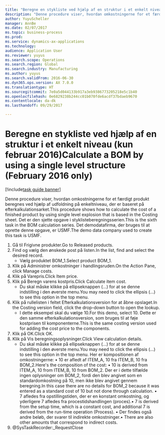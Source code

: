 ```yaml
--- 
title: "Beregne en stykliste ved hjælp af en struktur i et enkelt niveau (kun februar 2016)"
description: "Denne procedure viser, hvordan omkostningerne for et færdigt produkt beregnes ved hjælp af udfoldning på enkeltniveau, der er baseret på efterkalkulationsarket."
author: YuyuScheller
manager: AnnBe
ms.date: 02/07/2017
ms.topic: business-process
ms.prod: 
ms.service: dynamics-ax-applications
ms.technology: 
audience: Application User
ms.reviewer: yuyus
ms.search.scope: Operations
ms.search.region: Global
ms.search.industry: Manufacturing
ms.author: yuyus
ms.search.validFrom: 2016-06-30
ms.dyn365.ops.version: AX 7.0.0
ms.translationtype: HT
ms.sourcegitcommit: 7e0a5d044133b917a3eb9386773205218e5c1b40
ms.openlocfilehash: 0e6829238b244cc01b070fde6acdf37bdaeb9670
ms.contentlocale: da-dk
ms.lasthandoff: 09/29/2017

---
```

# <a name="calculate-a-bom-by-using-a-single-level-structure-february-2016-only"></a><span data-ttu-id="1c3a1-103">Beregne en stykliste ved hjælp af en struktur i et enkelt niveau (kun februar 2016)</span><span class="sxs-lookup"><span data-stu-id="1c3a1-103">Calculate a BOM by using a single level structure (February 2016 only)</span></span>

[!include[task guide banner](../../includes/task-guide-banner.md)]

<span data-ttu-id="1c3a1-104">Denne procedure viser, hvordan omkostningerne for et færdigt produkt beregnes ved hjælp af udfoldning på enkeltniveau, der er baseret på efterkalkulationsarket.</span><span class="sxs-lookup"><span data-stu-id="1c3a1-104">This procedure shows how to calculate the cost of a finished product by using single level explosion that is based in the Costing sheet.</span></span> <span data-ttu-id="1c3a1-105">Det er den sjette opgave i styklisteberegningsserien.</span><span class="sxs-lookup"><span data-stu-id="1c3a1-105">This is the sixth task in the BOM calculation series.</span></span> <span data-ttu-id="1c3a1-106">Det demodatafirma, der bruges til at oprette denne opgave, er USMF.</span><span class="sxs-lookup"><span data-stu-id="1c3a1-106">The demo data company used to create this task is USMF.</span></span>

1. <span data-ttu-id="1c3a1-107">Gå til Frigivne produkter.</span><span class="sxs-lookup"><span data-stu-id="1c3a1-107">Go to Released products.</span></span>
2. <span data-ttu-id="1c3a1-108">Find og vælg den ønskede post på listen.</span><span class="sxs-lookup"><span data-stu-id="1c3a1-108">In the list, find and select the desired record.</span></span>
    * <span data-ttu-id="1c3a1-109">Vælg produktet BOM_1.</span><span class="sxs-lookup"><span data-stu-id="1c3a1-109">Select product BOM_1.</span></span>  
3. <span data-ttu-id="1c3a1-110">Klik på Administrer omkostninger i handlingsruden.</span><span class="sxs-lookup"><span data-stu-id="1c3a1-110">On the Action Pane, click Manage costs.</span></span>
4. <span data-ttu-id="1c3a1-111">Klik på Varepris.</span><span class="sxs-lookup"><span data-stu-id="1c3a1-111">Click Item price.</span></span>
5. <span data-ttu-id="1c3a1-112">Klik på Beregn varens kostpris.</span><span class="sxs-lookup"><span data-stu-id="1c3a1-112">Click Calculate item cost.</span></span>
    * <span data-ttu-id="1c3a1-113">Du skal måske klikke på ellipseknappen (...) for at se denne indstilling i den øverste menu.</span><span class="sxs-lookup"><span data-stu-id="1c3a1-113">You may need to click the ellipsis (...) to see this option in the top menu.</span></span>  
6. <span data-ttu-id="1c3a1-114">Klik på rullelisten i feltet Efterkalkulationsversion for at åbne opslaget.</span><span class="sxs-lookup"><span data-stu-id="1c3a1-114">In the Costing version field, click the drop-down button to open the lookup.</span></span>
    * <span data-ttu-id="1c3a1-115">I dette eksempel skal du vælge 10.</span><span class="sxs-lookup"><span data-stu-id="1c3a1-115">For this demo, select 10.</span></span> <span data-ttu-id="1c3a1-116">Dette er den samme efterkalkulationsversion, som bruges til at føje kostprisen til komponenterne.</span><span class="sxs-lookup"><span data-stu-id="1c3a1-116">This is the same costing version used for adding the cost price to the components.</span></span>  
7. <span data-ttu-id="1c3a1-117">Klik på OK.</span><span class="sxs-lookup"><span data-stu-id="1c3a1-117">Click OK.</span></span>
8. <span data-ttu-id="1c3a1-118">Klik på Vis beregningsoplysninger.</span><span class="sxs-lookup"><span data-stu-id="1c3a1-118">Click View calculation details.</span></span>
    * <span data-ttu-id="1c3a1-119">Du skal måske klikke på ellipseknappen (...) for at se denne indstilling i den øverste menu.</span><span class="sxs-lookup"><span data-stu-id="1c3a1-119">You may need to click the ellipsis (...) to see this option in the top menu.</span></span>    <span data-ttu-id="1c3a1-120">Her er kompositionen af omkostningerne: • 10 er afledt af ITEM_A, 10 fra ITEM_B, 10 fra BOM_2.</span><span class="sxs-lookup"><span data-stu-id="1c3a1-120">Here's the composition of the cost:  •    10 is derived from ITEM_A, 10 from ITEM_B, 10 from BOM_2.</span></span> <span data-ttu-id="1c3a1-121">Der er i dette tilfælde ingen oplysninger om BOM_2, fordi den blev angivet som en standardomkostning på 10, men ikke blev angivet gennem beregning.</span><span class="sxs-lookup"><span data-stu-id="1c3a1-121">In this case there are no details for BOM_2 because it was entered as a standard cost of 10 but not done through calculation.</span></span>  <span data-ttu-id="1c3a1-122">• 7 afledes fra opstillingstiden, der er en konstant omkostning, og yderligere 7 afledes fra procestidshandlingen (proces).</span><span class="sxs-lookup"><span data-stu-id="1c3a1-122">•  7 is derived from the setup time, which is a constant cost, and additional 7 is derived from the run-time operation (Process).</span></span>  <span data-ttu-id="1c3a1-123">• Der findes også andre beløb, der svarer til indirekte omkostninger.</span><span class="sxs-lookup"><span data-stu-id="1c3a1-123">•   There are also other amounts that correspond to indirect costs.</span></span>  
9. @SysTaskRecorder:_RequestClose


